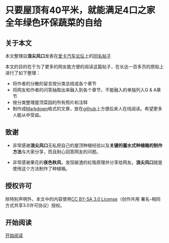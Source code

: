 # 只要屋顶有40平米，就能满足4口之家全年绿色环保蔬菜的自给

## 关于本文

本文整理自**浪尖风口**发表在[爱卡汽车论坛](http://www.xcar.com.cn/bbs)上的[同名帖子](http://www.xcar.com.cn/bbs/viewthread.php?tid=18829335)

本文的目的在于为了更多的网友能方便的阅读这篇帖子，在长达一百多页的原贴上进行了如下整理：

* 将作者的分散的留言按分类总结成各个章节
* 将网友和作者的问答抽取出来融入到各个章节，不能融入的单独列入Q & A章节
* 按分类整理屋顶菜园的所有照片和注释
* 制作成[Markdown](http://daringfireball.net/projects/markdown/)格式的文章，放在[github](https://github.com/northbright/plants)上方便后来人在线阅读。希望更多人能从中受益。

## 致谢
* 非常感谢**浪尖风口**无私把自己的屋顶种植经验以及**关键的蓄水式种植箱的制作方法**与大家分享，而且耐心回答网友的问题。

* 非常感谢果花的**夜色秋风**，发现碳渣的虹吸原理并分享给网友。**浪尖风口**就是使用这个方法制作了种植箱。


## 授权许可  
除特别声明外，本文中的内容使用[CC BY-SA 3.0 License](http://creativecommons.org/licenses/by-sa/3.0/)（创作共用 署名-相同方式共享3.0许可协议）授权。

## 开始阅读

[开始阅读](content.md)
